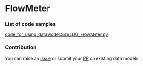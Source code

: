# FlowMeter

### List of code samples 

<!-- 50-List of code -->

<!-- [code entry](link) -->
[code_for_using_dataModel.S4BLDG_FlowMeter.py](https://github.com/smart-data-models/dataModel.S4BLDG/blob/master/FlowMeter/code/code_for_using_dataModel.S4BLDG_FlowMeter.py)


<!-- /50-List of code -->

### Contribution
You can raise an [issue](https://github.com/smart-data-models/dataModel.S4BLDG/issues) or submit your [PR](https://github.com/smart-data-models/dataModel.S4BLDG/pulls) on existing data models
